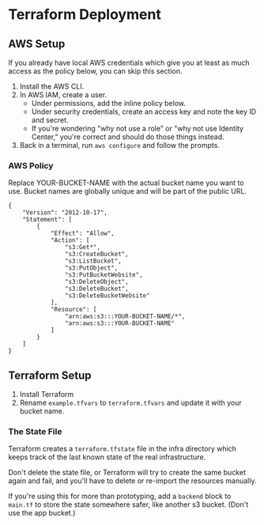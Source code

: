 # Terraform Deployment

## AWS Setup

If you already have local AWS credentials which give you at least as much access as the policy below, you can skip this section.

1. Install the AWS CLI.
1. In AWS IAM, create a user.
   * Under permissions, add the inline policy below.
   * Under security credentials, create an access key and note the key ID and secret.
   * If you're wondering "why not use a role" or "why not use Identity Center," you're correct and should do those things instead.
1. Back in a terminal, run `aws configure` and follow the prompts.

### AWS Policy

Replace YOUR-BUCKET-NAME with the actual bucket name you want to use. Bucket names are globally unique and will be part of the public URL.

```
{
    "Version": "2012-10-17",
    "Statement": [
        {
            "Effect": "Allow",
            "Action": [
                "s3:Get*",
                "s3:CreateBucket",
                "s3:ListBucket",
                "s3:PutObject",
                "s3:PutBucketWebsite",
                "s3:DeleteObject",
                "s3:DeleteBucket",
                "s3:DeleteBucketWebsite"
            ],
            "Resource": [
                "arn:aws:s3:::YOUR-BUCKET-NAME/*",
                "arn:aws:s3:::YOUR-BUCKET-NAME"
            ]
        }
    ]
}
```

## Terraform Setup

1. Install Terraform
1. Rename `example.tfvars` to `terraform.tfvars` and update it with your bucket name.

### The State File

Terraform creates a `terraform.tfstate` file in the infra directory which keeps track of the last known state of the real infrastructure.

Don't delete the state file, or Terraform will try to create the same bucket again and fail, and you'll have to delete or re-import the resources manually.

If you're using this for more than prototyping, add a `backend` block to `main.tf` to store the state somewhere safer, like another s3 bucket. (Don't use the app bucket.)

